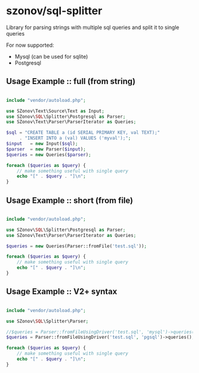 # szonov/sql-splitter
Library for parsing strings with multiple sql queries and split it to single queries

For now supported:
* Mysql (can be used for sqlite)
* Postgresql

Usage Example :: full (from string)
-------------

```php

include "vendor/autoload.php";

use SZonov\Text\Source\Text as Input;
use SZonov\SQL\Splitter\Postgresql as Parser;
use SZonov\Text\Parser\ParserIterator as Queries;

$sql = "CREATE TABLE a (id SERIAL PRIMARY KEY, val TEXT);"
     . "INSERT INTO a (val) VALUES ('myval');";
$input   = new Input($sql);
$parser  = new Parser($input);
$queries = new Queries($parser);

foreach ($queries as $query) {
    // make something useful with single query
    echo "[" . $query . "]\n";
}

```

Usage Example :: short (from file)
-------------

```php

include "vendor/autoload.php";

use SZonov\SQL\Splitter\Postgresql as Parser;
use SZonov\Text\Parser\ParserIterator as Queries;

$queries = new Queries(Parser::fromFile('test.sql'));

foreach ($queries as $query) {
    // make something useful with single query
    echo "[" . $query . "]\n";
}

```

Usage Example :: V2+ syntax
-------------

```php

include "vendor/autoload.php";

use SZonov\SQL\Splitter\Parser;

//$queries = Parser::fromFileUsingDriver('test.sql', 'mysql')->queries();
$queries = Parser::fromFileUsingDriver('test.sql', 'pgsql')->queries();

foreach ($queries as $query) {
    // make something useful with single query
    echo "[" . $query . "]\n";
}
```